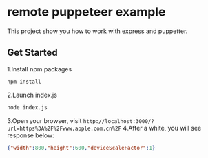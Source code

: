 # remote puppeteer example

This project show you how to work with express and puppetter.

## Get Started

1.Install npm packages
```bash
npm install
```

2.Launch index.js
```bash
node index.js
```

3.Open your browser, visit `http://localhost:3000/?url=https%3A%2F%2Fwww.apple.com.cn%2F`
4.After a white, you will see response below:
```json
{"width":800,"height":600,"deviceScaleFactor":1}
```
